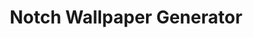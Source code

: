 ---
layout: ../../../layouts/PostLayout.astro
title: Notch Wallpaper Generator
thumbnail: notch_gosrwl.png
badges:
  - javascript
---
